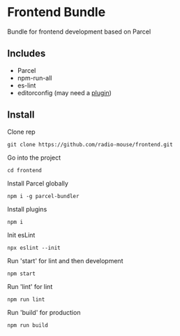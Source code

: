 # Frontend Bundle
Bundle for frontend development based on Parcel
## Includes
* Parcel
* npm-run-all
* es-lint
* editorconfig (may need a [plugin](https://editorconfig.org/))

## Install
Clone rep
```
git clone https://github.com/radio-mouse/frontend.git
```

Go into the project
```
cd frontend
```

Install Parcel globally
```
npm i -g parcel-bundler
```
Install plugins
```
npm i
```
Init esLint
```
npx eslint --init
```
Run 'start' for lint and then development
```
npm start
```
Run 'lint' for lint
```
npm run lint
```
Run 'build' for production
```
npm run build
```
